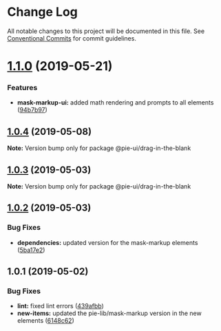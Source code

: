 # Change Log

All notable changes to this project will be documented in this file.
See [Conventional Commits](https://conventionalcommits.org) for commit guidelines.

# [1.1.0](https://github.com/pie-framework/pie-ui/compare/@pie-ui/drag-in-the-blank@1.0.4...@pie-ui/drag-in-the-blank@1.1.0) (2019-05-21)


### Features

* **mask-markup-ui:** added math rendering and prompts to all elements ([94b7b97](https://github.com/pie-framework/pie-ui/commit/94b7b97))





## [1.0.4](https://github.com/pie-framework/pie-ui/compare/@pie-ui/drag-in-the-blank@1.0.3...@pie-ui/drag-in-the-blank@1.0.4) (2019-05-08)

**Note:** Version bump only for package @pie-ui/drag-in-the-blank





## [1.0.3](https://github.com/pie-framework/pie-ui/compare/@pie-ui/drag-in-the-blank@1.0.2...@pie-ui/drag-in-the-blank@1.0.3) (2019-05-03)

**Note:** Version bump only for package @pie-ui/drag-in-the-blank





## [1.0.2](https://github.com/pie-framework/pie-ui/compare/@pie-ui/drag-in-the-blank@1.0.1...@pie-ui/drag-in-the-blank@1.0.2) (2019-05-03)


### Bug Fixes

* **dependencies:** updated version for the mask-markup elements ([5ba17e2](https://github.com/pie-framework/pie-ui/commit/5ba17e2))





## 1.0.1 (2019-05-02)


### Bug Fixes

* **lint:** fixed lint errors ([439afbb](https://github.com/pie-framework/pie-ui/commit/439afbb))
* **new-items:** updated the pie-lib/mask-markup version in the new elements ([6148c62](https://github.com/pie-framework/pie-ui/commit/6148c62))
